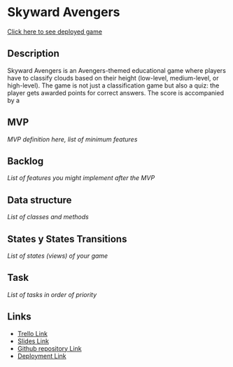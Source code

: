 # Skyward Avengers

[Click here to see deployed game](http://github.com)

## Description
Skyward Avengers is an Avengers-themed educational game where players have to classify clouds based on their height (low-level, medium-level, or high-level). The game is not just a classification game but also a quiz: the player gets awarded points for correct answers. The score is accompanied by a 


## MVP
_MVP definition here, list of minimum features_


## Backlog
_List of features you might implement after the MVP_


## Data structure
_List of classes and methods_


## States y States Transitions
_List of states (views) of your game_


## Task
_List of tasks in order of priority_


## Links

- [Trello Link](https://trello.com)
- [Slides Link](http://slides.com)
- [Github repository Link](http://github.com)
- [Deployment Link](http://github.com)
